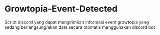 # Growtopia-Event-Detected
Script discord yang dapat mengirimkan informasi event growtopia yang sedang berlangsung/akan data secara otomatis menggunakan discord bot
